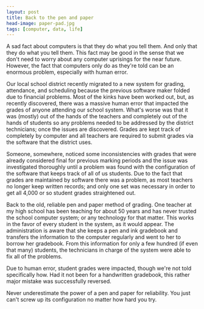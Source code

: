 ```yaml
---
layout: post
title: Back to the pen and paper
head-image: paper-pad.jpg
tags: [computer, data, life]
---
```


A sad fact about computers is that they do what you tell them. And only
that they do what you tell them. This fact may be good in the sense that
we don't need to worry about any computer uprisings for the near future.
However, the fact that computers only do as they're told can be an
enormous problem, especially with human error.

Our local school district recently migrated to a new system for grading,
attendance, and scheduling because the previous software maker folded
due to financial problems. Most of the kinks have been worked out, but,
as recently discovered, there was a massive human error that impacted
the grades of anyone attending our school system. What's worse was that
it was (mostly) out of the hands of the teachers and completely out of
the hands of students so any problems needed to be addressed by the
district technicians; once the issues are discovered. Grades are kept
track of completely by computer and all teachers are required to submit
grades via the software that the district uses.

Someone, somewhere, noticed some inconsistencies with grades that were
already considered final for previous marking periods and the issue was
investigated thoroughly until a problem was found with the configuration
of the software that keeps track of all of us students. Due to the fact
that grades are maintained by software there was a problem, as most
teachers no longer keep written records; and only one set was necessary
in order to get all 4,000 or so student grades straightened out.

Back to the old, reliable pen and paper method of grading. One teacher
at my high school has been teaching for about 50 years and has never
trusted the school computer system; or any technology for that matter.
This works in the favor of every student in the system, as it would
appear. The administration is aware that she keeps a pen and ink
gradebook and transfers the information to the computer regularly and
went to her to borrow her gradebook. From this information for only a
few hundred (if even that many) students, the technicians in charge of
the system were able to fix all of the problems.

Due to human error, student grades were impacted, though we're not told
specifically how. Had it not been for a handwritten gradebook, this
rather major mistake was successfully reversed.

Never underestimate the power of a pen and paper for reliability. You
just can't screw up its configuration no matter how hard you try.
